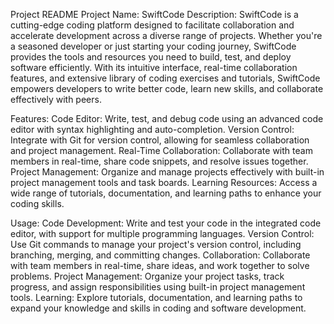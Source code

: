 Project README
Project Name: SwiftCode
Description:
SwiftCode is a cutting-edge coding platform designed to facilitate collaboration and accelerate development across a diverse range of projects. Whether you're a seasoned developer or just starting your coding journey, SwiftCode provides the tools and resources you need to build, test, and deploy software efficiently. With its intuitive interface, real-time collaboration features, and extensive library of coding exercises and tutorials, SwiftCode empowers developers to write better code, learn new skills, and collaborate effectively with peers.

Features:
Code Editor: Write, test, and debug code using an advanced code editor with syntax highlighting and auto-completion.
Version Control: Integrate with Git for version control, allowing for seamless collaboration and project management.
Real-Time Collaboration: Collaborate with team members in real-time, share code snippets, and resolve issues together.
Project Management: Organize and manage projects effectively with built-in project management tools and task boards.
Learning Resources: Access a wide range of tutorials, documentation, and learning paths to enhance your coding skills.

Usage:
Code Development: Write and test your code in the integrated code editor, with support for multiple programming languages.
Version Control: Use Git commands to manage your project's version control, including branching, merging, and committing changes.
Collaboration: Collaborate with team members in real-time, share ideas, and work together to solve problems.
Project Management: Organize your project tasks, track progress, and assign responsibilities using built-in project management tools.
Learning: Explore tutorials, documentation, and learning paths to expand your knowledge and skills in coding and software development.